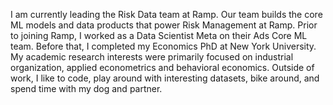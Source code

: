 I am currently leading the Risk Data team at Ramp. Our team builds the core ML models and data products that power Risk Management at Ramp. Prior to joining Ramp, I worked as a Data Scientist Meta on their Ads Core ML team. Before that, I completed my Economics PhD at New York University. My academic research interests were primarily focused on industrial organization, applied econometrics and behavioral economics. Outside of work, I like to code, play around with interesting datasets, bike around, and spend time with my dog and partner. 
